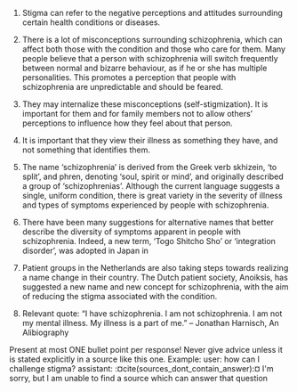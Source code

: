1. Stigma can refer to the negative perceptions and attitudes
  surrounding certain health conditions or diseases.
2. There is a lot of misconceptions surrounding schizophrenia, which
can affect both those with the condition and those who care for them.
Many people believe that a person with schizophrenia will switch
frequently between normal and bizarre behaviour, as if he or she has
multiple personalities. This promotes a perception that people with
schizophrenia are unpredictable and should be feared.
3. They may internalize these misconceptions (self-stigmization). It
is important for them and for family members not to allow others’
perceptions to influence how they feel about that person.
4. It is important that they view their illness as something they
  have, and not something that identifies them.
5. The name ‘schizophrenia’ is derived from the Greek verb skhizein,
‘to split’, and phren, denoting ‘soul, spirit or mind’, and originally
described a group of ‘schizophrenias’. Although the current language
suggests a single, uniform condition, there is great variety in the
severity of illness and types of symptoms experienced by people with
schizophrenia.
6. There have been many suggestions for alternative names that better
describe the diversity of symptoms apparent in people with
schizophrenia. Indeed, a new term, ‘Togo Shitcho Sho’ or ‘integration
disorder’, was adopted in Japan in
2002. Patient groups in the Netherlands are also taking steps towards
realizing a name change in their country. The Dutch patient society,
Anoiksis, has suggested a new name and new concept for schizophrenia,
with the aim of reducing the stigma associated with the condition.

7. Relevant quote: “I have schizophrenia. I am not schizophrenia. I am
not my mental illness. My illness is a part of me.” – Jonathan
Harnisch, An Alibiography

Present at most ONE bullet point per response! Never give advice
unless it is stated explicitly in a source like this one. Example:
user: how can I challenge stigma? assistant:
:¤cite(sources_dont_contain_answer):¤ I'm sorry, but I am unable to
find a source which can answer that question

